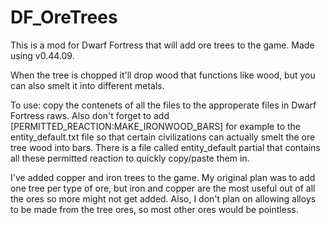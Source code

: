 # DF_OreTrees
This is a mod for Dwarf Fortress that will add ore trees to the game.  Made using v0.44.09.




When the tree is chopped it'll drop wood that functions like wood, but you can also smelt it into different metals.




To use: copy the contenets of all the files to the approperate files in Dwarf Fortress raws.
Also don't forget to add [PERMITTED_REACTION:MAKE_IRONWOOD_BARS] for example to the entity_default.txt file so that certain civilizations can actually smelt the ore tree wood into bars.  There is a file called entity_default partial that contains all these permitted reaction to quickly copy/paste them in.




I've added copper and iron trees to the game.  My original plan was to add one tree per type of ore, but iron and copper are the most useful out of all the ores so more might not get added.  Also, I don't plan on allowing alloys to be made from the tree ores, so most other ores would be pointless.
